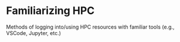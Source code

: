 # Familiarizing HPC

Methods of logging into/using HPC resources with familiar tools (e.g., VSCode, Jupyter, etc.)